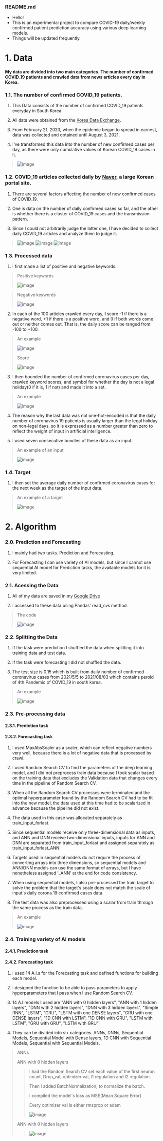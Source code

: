 ### README.md

 - Hello!
 - This is an experimental project to compare COVID-19 daily/weekly confirmed patient prediction accuracy using various deep learning models.
 - Things will be updated frequently.






# 1. Data


#### My data are divided into two main categories. The number of confirmed COVID_19 patients and crawled data from news articles every day in Korea.





### 1.1. The number of confirmed COVID_19 patients.

1. This Data consists of the number of confirmed COVID_19 patients everyday in South Korea. 

2. All data were obtained from the [Korea Data Exchange](https://kdx.kr/main).

3. From February 21, 2020, when the epidemic began to spread in earnest, data was collected and obtained until August 3, 2021.

4. I've transformed this data into the number of new confirmed cases per day, as there were only cumulative values of Korean COVID_19 cases in it.

> ![image](https://user-images.githubusercontent.com/50206883/128275492-f229e8bc-08c7-445b-a83b-1afed48d9114.png)





### 1.2. COVID_19 articles collected daily by [Naver](https://naver.com), a large Korean portal site.

1. There are several factors affecting the number of new confirmed cases of COVID_19.

2. One is data on the number of daily confirmed cases so far, and the other is whether there is a cluster of COVID_19 cases and the transmission pattern.

3. Since I could not arbitrarily judge the latter one, I have decided to collect daily COVID_19 articles and analyze them to judge it.


> ![image](https://user-images.githubusercontent.com/50206883/128275695-7a13624b-fb8b-4103-9a20-dce5ba8dea7a.png)
> ![image](https://user-images.githubusercontent.com/50206883/128272941-55dca9e0-29b0-4a79-bc3f-55c7daaf7676.png)
> ![image](https://user-images.githubusercontent.com/50206883/128272963-3bbdadfd-7315-4fb1-a819-77fe6dea4d15.png)





### 1.3. Processed data



1. I first made a list of positive and negative keywords.

> Positive keywords
>
> ![image](https://user-images.githubusercontent.com/50206883/129861520-760dfa79-bfac-4901-b643-229d7d2f4f51.png)



> Negative keywords
>
> ![image](https://user-images.githubusercontent.com/50206883/129861175-3511903c-a9b6-47b4-b6f6-cc4c2ba589c3.png)




2. In each of the 100 articles crawled every day, I score -1 if there is a negative word, +1 if there is a positive word, and 0 if both words come out or neither comes out. That is, the daily score can be ranged from -100 to +100.

> An example
> 
> ![image](https://user-images.githubusercontent.com/50206883/129863831-98fda5a1-b548-456b-9d2f-3048a869f350.png)
> 
> Score
> 
> ![image](https://user-images.githubusercontent.com/50206883/129864279-1ba99325-3996-4f0f-9b41-3229abc782a6.png)




3. I then bounded the number of confirmed coronavirus cases per day, crawled keyword scores, and symbol for whether the day is not a legal holiday(0 if it is, 1 if not) and made it into a set.


> An example
>
> ![image](https://user-images.githubusercontent.com/50206883/130180577-98bd5969-942e-4f10-9e7e-b26ee7d76e58.png)

4. The reason why the last data was not one-hot-encoded is that the daily number of coronavirus 19 patients is usually larger than the legal holiday on non-legal days, so it is expressed as a number greater than zero to reflect the weight of input in artificial intelligence.


5. I used seven consecutive bundles of these data as an input.

> An example of an input
>
> ![image](https://user-images.githubusercontent.com/50206883/130181414-f2524567-992d-40cb-aa84-0d78b4fc378e.png)



### 1.4. Target


1. I then set the average daily number of confirmed coronavirus cases for the next week as the target of the input data.


> An example of a target
>
> ![image](https://user-images.githubusercontent.com/50206883/130182552-1fa00931-9903-4bd2-b092-f80a8228f814.png)






# 2. Algorithm


### 2.0. Prediction and Forecasting

1. I mainly had two tasks. Prediction and Forecasting.

2. For Forecasting I can use variety of AI models, but since I cannot use sequential AI model for Prediction tasks, the available models for it is very limited.

### 2.1. Acessing the Data


1. All of my data are saved in my [Google Drive](https://www.google.com/intl/ko_KR/drive/)

2. I accessed to these data using Pandas' read_cvs method.


> The code
>
> ![image](https://user-images.githubusercontent.com/50206883/130183429-1a1a3e5f-7c29-412e-9358-a174628bb5ae.png)


### 2.2. Splitting the Data

1. If the task were prediction I shuffled the data when splitting it into training data and test data.

2. If the task were forecasting I did not shuffled the data.

3. The test size is 0.15 which is built from daily number of confirmed coronavirus cases from 2021/5/5 to 2021/08/03 which contains peroid of 4th Pandemic of COVID_19 in south korea.

> An example
>
> ![image](https://user-images.githubusercontent.com/50206883/130186053-f9233195-cbb4-450e-b830-dc7019a87dee.png)

### 2.3. Pre-processing data

#### 2.3.1. Prediction task


#### 2.3.2. Forecasting task

1. I used MaxAbsScaler as a scaler, which can reflect negative numbers very well, because there is a lot of negative data that is processed by crawl.

2. I used Random Search CV to find the parameters of the deep learning model, and I did not preprocess train data because I took scalar based on the training data that excludes the Validation data that changes every time in the pipeline of Random Search CV.

3. When all the Random Search CV processes were terminated and the optimal hyperparameter found by the Random Search CV had to be fit into the new model, the data used at this time had to be scalarized in advance because the pipeline did not exist.

4. The data used in this case was allocated separately as train_input_forlast.

5. Since sequential models receive only three-dimensional data as inputs, and ANN and DNN receive two-dimensional inputs, inputs for ANN and DNN are separated from train_input_forlast and assigned separately as train_input_forlast_ANN.

6. Targets used in sequential models do not require the process of converting arrays into three dimensions, so sequential models and ANN/DNN models can use the same format of arrays, but I have nonetheless assigned '_ANN' at the end for code consistency.

7. When using sequential models, I also pre-processed the train target to solve the problem that the target's scale does not match the scale of input's daily corona 19 confirmed cases data.

8. The test data was also preprocessed using a scalar from train through the same process as the train data.

> An example
>
> ![image](https://user-images.githubusercontent.com/50206883/130187386-09bf91a3-c8e9-40e6-bfe1-2b85c5bec0ed.png)


### 2.4. Training variety of AI models

#### 2.4.1. Prediction task


#### 2.4.2. Forecasting task


1. I used 14 A.I.s for the Forecasting task and defined functions for building each model.

2. I designed the function to be able to pass parameters to apply hyperparameters that I pass when I use Random Search CV.

3. 14 A.I models I used are "ANN with 0 hidden layers", "ANN with 1 hidden layers", "DNN with 2 hidden layers", "DNN with 3 hidden layers", "Simple RNN", "LSTM", "GRU", "LSTM with one DENSE layers", "GRU with one DENSE layers", "1D CNN with LSTM", "1D CNN with GRU", "LSTM with LSTM", "GRU with GRU", "LSTM with GRU"


4. They can be divided into six categories. ANNs, DNNs, Sequential Models, Sequential Model with Dense layers, 1D CNN with Sequential Models, Sequential with Sequential Models.

> ANNs
>
> ANN with 0 hidden layers
>> 
>> I had the Random Search CV set each value of the first neuron count, Drop_val, optimizer val, l1 regulation and l2 regulation.
>> 
>> Then I added BatchNormalization, to normalize the batch.
>>
>> I compiled the model's loss as MSE(Mean Square Error)
>>
>> Every optimizer val is either rmsprop or adam
>> 
>> ![image](https://user-images.githubusercontent.com/50206883/130196385-a26959f1-e27a-414e-821b-bf82c44b2a9e.png)
>>
> ANN with 0 hidden layers  
>>
>> 
>> 
>>  ![image](https://user-images.githubusercontent.com/50206883/130221678-837470df-ffa9-40b6-ad8d-900fccc387bd.png)
>
>
> 
>
>
>
>
>
>
>
>
>
>
>
>
>
>
>
>
>
>
>
